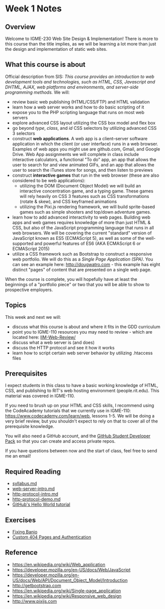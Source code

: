 # Week 1 Notes
## Overview
Welcome to IGME-230 Web Site Design & Implementation! There is more to this course than the title implies, as we will be learning a lot more than just the design and implementation of static web sites. 

## What this course is about
Official description from SIS: *This course provides an introduction to web development tools and technologies, such as HTML, CSS, Javascript and DHTML, AJAX, web platforms and environments, and server-side programming methods.*
We will:
* review basic web publishing (HTML/CSS/FTP) and HTML validation
* learn how a web server works and how to do basic scripting of it
* expose you to the PHP scripting language that runs on most web servers
* explore advanced CSS layout utilizing the CSS box model and flex box
* go beyond *type*, *class*, and *id* CSS selectors by utilizing advanced CSS 3 selectors
* construct **web applications**. A web app is a client–server software application in which the client (or user interface) runs in a web browser. Examples of web apps you might use are github.com, Gmail, and Google Drive. Web App assignments we will complete in class include interactive calculators, a functional "To do" app, an app that allows the user to search for and view animated GIFs, and an app that allows the user to search the iTunes store for songs, and then listen to previews
* construct **interactive games** that run in the web browser (these are also considered to be web applications):
  * utilizing the DOM (Document Object Model) we will build an interactive concentration game, and a typing game. These games will rely heavily on CSS 3 features such as CSS transformations (rotate & skew), and CSS keyframed animations
  * utilizing the Pixi.js rendering framework, we will build sprite-based games such as simple shooters and top/down adventure games.
* learn how to add advanced interactivity to web pages. Building web apps and web games requires knowledge of more than just HTML & CSS, but also of the JavaScript programming language that runs in all web browsers. We will be covering the current "standard" version of JavaScript known as ES5 (ECMAScript 5), as well as some of the well-supported and powerful features of ES6 (AKA ECMAScript 6 or ECMAScript 2015)
* utilize a CSS framework such as Bootstrap to construct a responsive web portfolio. We will do this as a *Single Page Application (SPA)*. You can see an example here: http://dougwatro.com - this example has eight distinct "pages" of content that are presented on a single web page.

When the course is complete, you will hopefully have at least the beginnings of a "portfolio piece" or two that you will be able to show to prospective employers.
  

## Topics
This week and next we will:
* discuss what this course is about and where it fits in the GDD curriculum
* point you to IGME-110 resources you may need to review - which are located here: [IIM-Web-Review/](../IIM-Web-Review/)
* discuss what a web server is (and does)
* discuss the HTTP protocol and see it how it works
* learn how to script certain web server behavior by utilizing .htaccess files

## Prerequisites

I expect students in this class to have a basic working knowledge of HTML, CSS, and publishing to RIT's web hosting environment (people.rit.edu). This material was covered in IGME-110.

If you need to brush up on your HTML and CSS skills, I recommend using the CodeAcademy tutorials that we currently use in IGME-110: https://www.codecademy.com/learn/web, lessons 1-5. We will be doing a very brief review, but you shouldn't expect to rely on that to cover all of the prerequisite knowledge.

You will also need a GitHub account, and the [GitHub Student Developer Pack](https://education.github.com/pack) so that you can create and access private repos.

If you have questions between now and the start of class, feel free to send me an email! 

## Required Reading
* [syllabus.md](../syllabus.md)
* [web-server-intro.md](../notes/web-server-intro.md)
* [http-protocol-intro.md](../notes/http-protocol-intro.md)
* [http-protocol-demo.md](../notes/http-protocol-demo.md)
* [GitHub's Hello World tutorial](https://guides.github.com/activities/hello-world/)

## Exercises
* [Fixing Banjo](../exercises/230-FixingBanjo.zip)
* [Custom 404 Pages and Authentication](../exercises/)

## Reference
* https://en.wikipedia.org/wiki/Web_application
* https://developer.mozilla.org/en-US/docs/Web/JavaScript
* https://developer.mozilla.org/en-US/docs/Web/API/Document_Object_Model/Introduction
* http://getbootstrap.com
* https://en.wikipedia.org/wiki/Single-page_application
* https://en.wikipedia.org/wiki/Responsive_web_design
* http://www.pixijs.com
